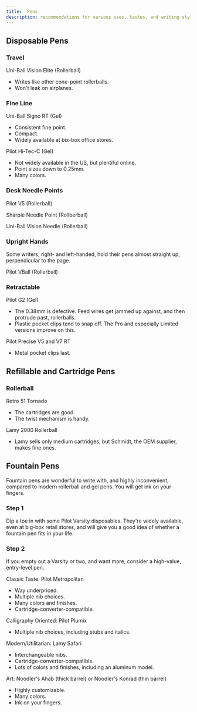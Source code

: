 ```yaml
---
title:  Pens
description: recommendations for various uses, tastes, and writing styles
---
```


## Disposable Pens

### Travel

Uni-Ball Vision Elite (Rollerball)

- Writes like other cone-point rollerballs.
- Won't leak on airplanes.

### Fine Line

Uni-Ball Signo RT (Gel)

- Consistent fine point.
- Compact.
- Widely available at bix-box office stores.

Pilot Hi-Tec-C (Gel)

- Not widely available in the US, but plentiful online.
- Point sizes down to 0.25mm.
- Many colors.

### Desk Needle Points

Pilot V5 (Rollerball)

Sharpie Needle Point (Rollberball)

Uni-Ball Vision Needle (Rollerball)

### Upright Hands

Some writers, right- and left-handed, hold their pens almost straight up, perpendicular to the page.

Pilot VBall (Rollerball)

### Retractable

Pilot G2 (Gel)

- The 0.38mm is defective.  Feed wires get jammed up against, and then protrude past, rollerballs.
- Plastic pocket clips tend to snap off.  The Pro and especially Limited versions improve on this.

Pilot Precise V5 and V7 RT

- Metal pocket clips last.

## Refillable and Cartridge Pens

### Rollerball

Retro 51 Tornado

- The cartridges are good.
- The twist mechanism is handy.

Lamy 2000 Rollerball

- Lamy sells only medium cartridges, but Schmidt, the OEM supplier, makes fine ones.

## Fountain Pens

Fountain pens are wonderful to write with, and highly inconvenient, compared to modern rollerball and gel pens.  You will get ink on your fingers.

### Step 1

Dip a toe in with some Pilot Varsity disposables.  They're widely available, even at big-box retail stores, and will give you a good idea of whether a fountain pen fits in your life.

### Step 2

If you empty out a Varsity or two, and want more, consider a high-value, entry-level pen.

Classic Taste: Pilot Metropolitan

- Way underpriced.
- Multiple nib choices.
- Many colors and finishes.
- Cartridge-converter-compatible.

Calligraphy Oriented: Pilot Plumix

- Multiple nib choices, including stubs and italics.

Modern/Utilitarian: Lamy Safari

- Interchangeable nibs.
- Cartridge-converter-compatible.
- Lots of colors and finishes, including an aluminum model.

Art: Noodler's Ahab (thick barrel) or Noodler's Konrad (thin barrel)

- Highly customizable.
- Many colors.
- Ink on your fingers.
